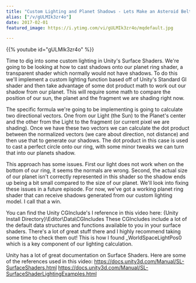 ```yaml
---
title: "Custom Lighting and Planet Shadows - Lets Make an Asteroid Belt- Part 3"
alias: ["/v/gULMIk3zr4o"]
date: 2017-02-01
featured_image: https://i.ytimg.com/vi/gULMIk3zr4o/mqdefault.jpg

---
```


{{% youtube id="gULMIk3zr4o" %}}

Time to dig into some custom lighting in Unity's Surface Shaders. We're going to be looking at how to cast shadows onto our planet ring shader, a transparent shader which normally would not have shadows. To do this we'll implement a custom lighting function based off of Unity's Standard GI shader and then take advantage of some dot product math to work out our shadow from our planet. This will require some math to compare the position of our sun, the planet and the fragment we are shading right now.

The specific formula we're going to be implementing is going to calculate two directional vectors. One from our Light (the Sun) to the Planet's center and the other from the Light to the fragment (or current pixel we are shading). Once we have these two vectors we can calculate the dot product between the normalized vectors (we care about direction, not distance) and then use that to generate our shadows. The dot product in this case is used to cast a perfect circle onto our ring, with some minor tweaks we can turn that into our planets shadow.

This approach has some issues. First our light does not work when on the bottom of our ring, it seems the normals are wrong. Second, the actual size of our planet isn't correctly represented in this shader so the shadow ends up being a bit small compared to the size of our planet. We'll look into fixing these issues in a future episode. For now, we've got a working planet ring shader that can receive shadows generated from our custom lighting model. I call that a win.

You can find the Unity CGInclude's I reference in this video here:
{Unity Install Directory}\Editor\Data\CGIncludes
These CGIncludes include a lot of the default data structures and functions available to you in your surface shaders. There's a lot of great stuff there and I highly recommend taking some time to check them out! This is how I found _WorldSpaceLightPos0 which is a key component of our lighting calculation.

Unity has a lot of great documentation on Surface Shaders. Here are some of the references used in this video:
https://docs.unity3d.com/Manual/SL-SurfaceShaders.html
https://docs.unity3d.com/Manual/SL-SurfaceShaderLightingExamples.html